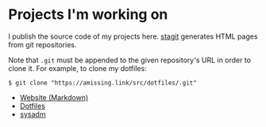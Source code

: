 # Projects I'm working on

I publish the source code of my projects
here. [stagit](https://github.com/oxalorg/stagit) generates HTML pages
from git repositories.

Note that `.git` must be appended to the given repository's URL in order
to clone it. For example, to clone my dotfiles:

    $ git clone "https://amissing.link/src/dotfiles/.git"

- [Website (Markdown)](/src/website_md/)
- [Dotfiles](/src/dotfiles/)
- [sysadm](/src/sysadm)
